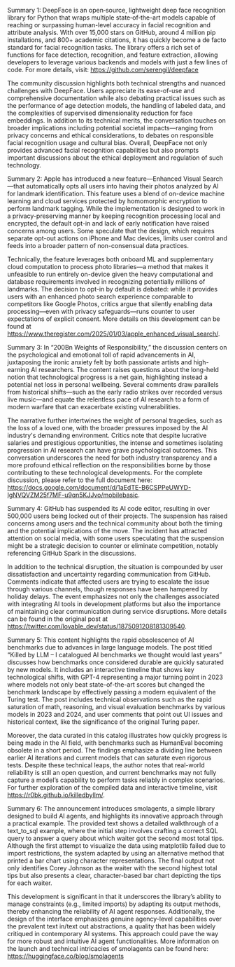 Summary 1:
DeepFace is an open‐source, lightweight deep face recognition library for Python that wraps multiple state‐of‐the-art models capable of reaching or surpassing human-level accuracy in facial recognition and attribute analysis. With over 15,000 stars on GitHub, around 4 million pip installations, and 800+ academic citations, it has quickly become a de facto standard for facial recognition tasks. The library offers a rich set of functions for face detection, recognition, and feature extraction, allowing developers to leverage various backends and models with just a few lines of code. For more details, visit: https://github.com/serengil/deepface

The community discussion highlights both technical strengths and nuanced challenges with DeepFace. Users appreciate its ease-of-use and comprehensive documentation while also debating practical issues such as the performance of age detection models, the handling of labeled data, and the complexities of supervised dimensionality reduction for face embeddings. In addition to its technical merits, the conversation touches on broader implications including potential societal impacts—ranging from privacy concerns and ethical considerations, to debates on responsible facial recognition usage and cultural bias. Overall, DeepFace not only provides advanced facial recognition capabilities but also prompts important discussions about the ethical deployment and regulation of such technology.

Summary 2:
Apple has introduced a new feature—Enhanced Visual Search—that automatically opts all users into having their photos analyzed by AI for landmark identification. This feature uses a blend of on-device machine learning and cloud services protected by homomorphic encryption to perform landmark tagging. While the implementation is designed to work in a privacy-preserving manner by keeping recognition processing local and encrypted, the default opt-in and lack of early notification have raised concerns among users. Some speculate that the design, which requires separate opt-out actions on iPhone and Mac devices, limits user control and feeds into a broader pattern of non-consensual data practices.

Technically, the feature leverages both onboard ML and supplementary cloud computation to process photo libraries—a method that makes it unfeasible to run entirely on-device given the heavy computational and database requirements involved in recognizing potentially millions of landmarks. The decision to opt-in by default is debated: while it provides users with an enhanced photo search experience comparable to competitors like Google Photos, critics argue that silently enabling data processing—even with privacy safeguards—runs counter to user expectations of explicit consent. More details on this development can be found at https://www.theregister.com/2025/01/03/apple_enhanced_visual_search/.

Summary 3:
In “200Bn Weights of Responsibility,” the discussion centers on the psychological and emotional toll of rapid advancements in AI, juxtaposing the ironic anxiety felt by both passionate artists and high-earning AI researchers. The content raises questions about the long-held notion that technological progress is a net gain, highlighting instead a potential net loss in personal wellbeing. Several comments draw parallels from historical shifts—such as the early radio strikes over recorded versus live music—and equate the relentless pace of AI research to a form of modern warfare that can exacerbate existing vulnerabilities.

The narrative further intertwines the weight of personal tragedies, such as the loss of a loved one, with the broader pressures imposed by the AI industry's demanding environment. Critics note that despite lucrative salaries and prestigious opportunities, the intense and sometimes isolating progression in AI research can have grave psychological outcomes. This conversation underscores the need for both industry transparency and a more profound ethical reflection on the responsibilities borne by those contributing to these technological developments. For the complete discussion, please refer to the full document here: https://docs.google.com/document/d/1aEdTE-B6CSPPeUWYD-IgNVQVZM25f7MF-u9qn5KJJvo/mobilebasic.

Summary 4:
GitHub has suspended its AI code editor, resulting in over 500,000 users being locked out of their projects. The suspension has raised concerns among users and the technical community about both the timing and the potential implications of the move. The incident has attracted attention on social media, with some users speculating that the suspension might be a strategic decision to counter or eliminate competition, notably referencing GitHub Spark in the discussions.

In addition to the technical disruption, the situation is compounded by user dissatisfaction and uncertainty regarding communication from GitHub. Comments indicate that affected users are trying to escalate the issue through various channels, though responses have been hampered by holiday delays. The event emphasizes not only the challenges associated with integrating AI tools in development platforms but also the importance of maintaining clear communication during service disruptions. More details can be found in the original post at https://twitter.com/lovable_dev/status/1875091208181309540.

Summary 5:
This content highlights the rapid obsolescence of AI benchmarks due to advances in large language models. The post titled “Killed by LLM – I catalogued AI benchmarks we thought would last years” discusses how benchmarks once considered durable are quickly saturated by new models. It includes an interactive timeline that shows key technological shifts, with GPT-4 representing a major turning point in 2023 where models not only beat state-of-the-art scores but changed the benchmark landscape by effectively passing a modern equivalent of the Turing test. The post includes technical observations such as the rapid saturation of math, reasoning, and visual evaluation benchmarks by various models in 2023 and 2024, and user comments that point out UI issues and historical context, like the significance of the original Turing paper.

Moreover, the data curated in this catalog illustrates how quickly progress is being made in the AI field, with benchmarks such as HumanEval becoming obsolete in a short period. The findings emphasize a dividing line between earlier AI iterations and current models that can saturate even rigorous tests. Despite these technical leaps, the author notes that real-world reliability is still an open question, and current benchmarks may not fully capture a model’s capability to perform tasks reliably in complex scenarios. For further exploration of the compiled data and interactive timeline, visit https://r0bk.github.io/killedbyllm/.

Summary 6:
The announcement introduces smolagents, a simple library designed to build AI agents, and highlights its innovative approach through a practical example. The provided text shows a detailed walkthrough of a text_to_sql example, where the initial step involves crafting a correct SQL query to answer a query about which waiter got the second most total tips. Although the first attempt to visualize the data using matplotlib failed due to import restrictions, the system adapted by using an alternative method that printed a bar chart using character representations. The final output not only identifies Corey Johnson as the waiter with the second highest total tips but also presents a clear, character-based bar chart depicting the tips for each waiter.

This development is significant in that it underscores the library’s ability to manage constraints (e.g., limited imports) by adapting its output methods, thereby enhancing the reliability of AI agent responses. Additionally, the design of the interface emphasizes genuine agency-level capabilities over the prevalent text in/text out abstractions, a quality that has been widely critiqued in contemporary AI systems. This approach could pave the way for more robust and intuitive AI agent functionalities. More information on the launch and technical intricacies of smolagents can be found here: https://huggingface.co/blog/smolagents

